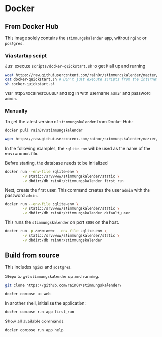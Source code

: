 # Docker

## From Docker Hub

This image solely contains the `stimmungskalender` app, without `nginx` or `postgres`. 

### Via startup script

Just execute `scripts/docker-quickstart.sh` to get it all up and running

```sh
wget https://raw.githubusercontent.com/rain0r/stimmungskalender/master/scripts/docker-quickstart.sh
cat docker-quickstart.sh # Don't just execute scripts from the internet without checking first
sh docker-quickstart.sh
```

Visit http://localhost:8080/ and log in with username `admin` and password `admin`.

### Manually

To get the latest version of `stimmungskalender` from Docker Hub:

```sh
docker pull rain0r/stimmungskalender
```

```sh
wget https://raw.githubusercontent.com/rain0r/stimmungskalender/master/docker/app/django-env-sqlite -O sqlite-env
```

In the following examples, the `sqlite-env` will be used as the name of the environment file.

Before starting, the database needs to be initialized:

```sh
docker run --env-file sqlite-env \
        -v static:/srv/www/stimmungskalender/static \
        -v dbdir:/db rain0r/stimmungskalender first_run
```

Next, create the first user. This command creates the user `admin` with the password `admin`.

```sh
docker run --env-file sqlite-env \
        -v static:/srv/www/stimmungskalender/static \
        -v dbdir:/db rain0r/stimmungskalender default_user
```

This runs the `stimmungskalender` on port `8080` on the host.

```sh
docker run -p 8080:8000 --env-file sqlite-env \
        -v static:/srv/www/stimmungskalender/static \
        -v dbdir:/db rain0r/stimmungskalender
```

## Build from source

This includes `nginx` and `postgres`. 

Steps to get `stimmungskalender` up and running:

```sh
git clone https://github.com/rain0r/stimmungskalender/
```

```sh
docker compose up web
```

In another shell, initialise the application:

```sh
docker compose run app first_run
```

Show all available commands

```sh
docker compose run app help
```

